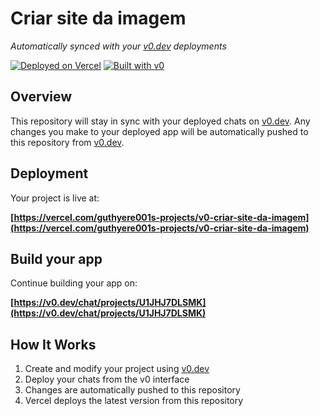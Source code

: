 # Criar site da imagem

*Automatically synced with your [v0.dev](https://v0.dev) deployments*

[![Deployed on Vercel](https://img.shields.io/badge/Deployed%20on-Vercel-black?style=for-the-badge&logo=vercel)](https://vercel.com/guthyere001s-projects/v0-criar-site-da-imagem)
[![Built with v0](https://img.shields.io/badge/Built%20with-v0.dev-black?style=for-the-badge)](https://v0.dev/chat/projects/U1JHJ7DLSMK)

## Overview

This repository will stay in sync with your deployed chats on [v0.dev](https://v0.dev).
Any changes you make to your deployed app will be automatically pushed to this repository from [v0.dev](https://v0.dev).

## Deployment

Your project is live at:

**[https://vercel.com/guthyere001s-projects/v0-criar-site-da-imagem](https://vercel.com/guthyere001s-projects/v0-criar-site-da-imagem)**

## Build your app

Continue building your app on:

**[https://v0.dev/chat/projects/U1JHJ7DLSMK](https://v0.dev/chat/projects/U1JHJ7DLSMK)**

## How It Works

1. Create and modify your project using [v0.dev](https://v0.dev)
2. Deploy your chats from the v0 interface
3. Changes are automatically pushed to this repository
4. Vercel deploys the latest version from this repository
